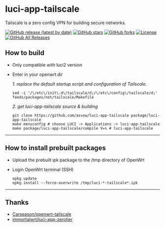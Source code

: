 # luci-app-tailscale

Tailscale is a zero config VPN for building secure networks.

[![GitHub release (latest by date)](https://img.shields.io/github/v/release/asvow/luci-app-tailscale?style=flat-square)](https://github.com/asvow/luci-app-tailscale/releases)
[![GitHub stars](https://img.shields.io/github/stars/asvow/luci-app-tailscale?style=flat-square)](https://github.com/asvow/luci-app-tailscale/stargazers)
[![GitHub forks](https://img.shields.io/github/forks/asvow/luci-app-tailscale?style=flat-square)](https://github.com/asvow/luci-app-tailscale/network/members)
[![License](https://img.shields.io/github/license/asvow/luci-app-tailscale?style=flat-square)](LICENSE)
[![GitHub All Releases](https://img.shields.io/github/downloads/asvow/luci-app-tailscale/total?style=flat-square)](https://github.com/asvow/luci-app-tailscale/releases)

## How to build

- Only compatible with luci2 version

- Enter in your openwrt dir

  *1. replace the default startup script and configuration of Tailscale.*
  ```shell
  sed -i '/\/etc\/init\.d\/tailscale/d;/\/etc\/config\/tailscale/d;' feeds/packages/net/tailscale/Makefile
  ```

  *2. get luci-app-tailscale source & building*
  ```shell
  git clone https://github.com/asvow/luci-app-tailscale package/luci-app-tailscale
  make menuconfig # choose LUCI -> Applications -> luci-app-tailscale
  make package/luci-app-tailscale/compile V=s # luci-app-tailscale
  ```

--------------

## How to install prebuilt packages

- Upload the prebuilt ipk package to the /tmp directory of OpenWrt

- Login OpenWrt terminal (SSH)

  ```shell
  opkg update
  opkg install --force-overwrite /tmp/luci-*-tailscale*.ipk
  ```

--------------

## Thanks
- [Carseason/openwrt-tailscale](https://github.com/Carseason/openwrt-tailscale)
- [immortalwrt/luci-app-zerotier](https://github.com/immortalwrt/luci/blob/master/applications/luci-app-zerotier)
